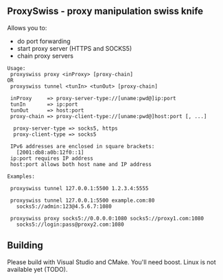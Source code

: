 ## ProxySwiss - proxy manipulation swiss knife

Allows you to:

- do port forwarding
- start proxy server (HTTPS and SOCKS5)
- chain proxy servers

```
Usage:
 proxyswiss proxy <inProxy> [proxy-chain]
OR
 proxyswiss tunnel <tunIn> <tunOut> [proxy-chain]

 inProxy     => proxy-server-type://[uname:pwd@]ip:port
 tunIn       => ip:port
 tunOut      => host:port
 proxy-chain => proxy-client-type://[uname:pwd@]host:port [, ...]

  proxy-server-type => socks5, https
  proxy-client-type => socks5

 IPv6 addresses are enclosed in square brackets:
   [2001:db8:a0b:12f0::1]
 ip:port requires IP address
 host:port allows both host name and IP address

Examples:

 proxyswiss tunnel 127.0.0.1:5500 1.2.3.4:5555

 proxyswiss tunnel 127.0.0.1:5500 example.com:80
   socks5://admin:123@4.5.6.7:1080

 proxyswiss proxy socks5://0.0.0.0:1080 socks5://proxy1.com:1080
   socks5://login:pass@proxy2.com:1080

```

## Building

Please build with Visual Studio and CMake. You'll need boost.
Linux is not available yet (TODO).
